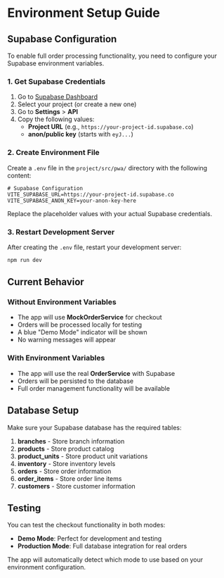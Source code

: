 # Environment Setup Guide

## Supabase Configuration

To enable full order processing functionality, you need to configure your Supabase environment variables.

### 1. Get Supabase Credentials

1. Go to [Supabase Dashboard](https://supabase.com/dashboard)
2. Select your project (or create a new one)
3. Go to **Settings** > **API**
4. Copy the following values:
   - **Project URL** (e.g., `https://your-project-id.supabase.co`)
   - **anon/public key** (starts with `eyJ...`)

### 2. Create Environment File

Create a `.env` file in the `project/src/pwa/` directory with the following content:

```env
# Supabase Configuration
VITE_SUPABASE_URL=https://your-project-id.supabase.co
VITE_SUPABASE_ANON_KEY=your-anon-key-here
```

Replace the placeholder values with your actual Supabase credentials.

### 3. Restart Development Server

After creating the `.env` file, restart your development server:

```bash
npm run dev
```

## Current Behavior

### Without Environment Variables
- The app will use **MockOrderService** for checkout
- Orders will be processed locally for testing
- A blue "Demo Mode" indicator will be shown
- No warning messages will appear

### With Environment Variables
- The app will use the real **OrderService** with Supabase
- Orders will be persisted to the database
- Full order management functionality will be available

## Database Setup

Make sure your Supabase database has the required tables:

1. **branches** - Store branch information
2. **products** - Store product catalog
3. **product_units** - Store product unit variations
4. **inventory** - Store inventory levels
5. **orders** - Store order information
6. **order_items** - Store order line items
7. **customers** - Store customer information

## Testing

You can test the checkout functionality in both modes:

- **Demo Mode**: Perfect for development and testing
- **Production Mode**: Full database integration for real orders

The app will automatically detect which mode to use based on your environment configuration.
